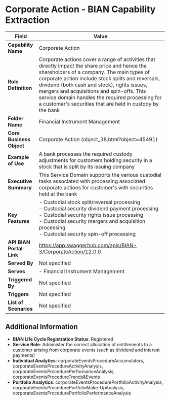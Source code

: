# Corporate Action - BIAN Capability Extraction

| Field | Value |
|-------|-------|
| **Capability Name** | Corporate Action |
| **Role Definition** | Corporate actions cover a range of activities that directly impact the share price and hence the shareholders of a company. The main types of corporate action include stock splits and reversals, dividend (both cash and stock), rights issues, mergers and acquisitions and spin-offs. This service domain handles the required processing for a customer's securities that are held in custody by the bank |
| **Folder Name** | Financial Instrument Management |
| **Core Business Object** | Corporate Action (object_38.html?object=45491) |
| **Example of Use** | A bank processes the required custody adjustments for customers holding security in a stock that is split by its issuing company |
| **Executive Summary** | This Service Domain supports the various custodial tasks associated with processing associated corporate actions for customer's with securities held at the bank |
| **Key Features** | - Custodial stock split/reversal processing<br>- Custodial security dividend payment processing<br>- Custodial security rights issue processing<br>- Custodial security mergers and acquisition processing<br>- Custodial security spin-off processing |
| **API BIAN Portal Link** | https://app.swaggerhub.com/apis/BIAN-3/CorporateAction/12.0.0 |
| **Served By** | Not specified |
| **Serves** | - Financial Instrument Management |
| **Triggered By** | Not specified |
| **Triggers** | Not specified |
| **List of Scenarios** | Not specified |

## Additional Information

- **BIAN Life Cycle Registration Status**: Registered
- **Service Role**: Administer the correct allocation of entitlements to a customer arising from corporate events (such as dividend and interest payments)
- **Individual Analytics**: corporateEventsProcedureAccumulators, corporateEventsProcedureActivityAnalysis, corporateEventsProcedurePerformanceAnalysis, corporateEventsProcedureTrends&Events
- **Portfolio Analytics**: corporateEventsProcedurePortfolioActivityAnalysis, corporateEventsProcedurePortfolioMake-UpAnalysis, corporateEventsProcedurePortfolioPerformanceAnalysis
